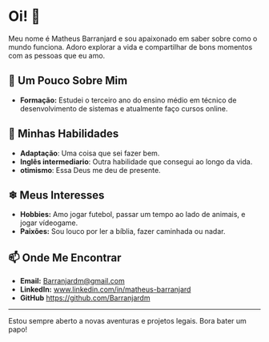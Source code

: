 # Oi! 👋
Meu nome é Matheus Barranjard e sou apaixonado em saber sobre como o mundo funciona. Adoro explorar a vida e compartilhar de bons momentos com as pessoas que eu amo.

## 🌊 Um Pouco Sobre Mim

- **Formação:** Estudei o terceiro ano do ensino médio em técnico de desenvolvimento de sistemas e atualmente faço cursos online.


## 🍂 Minhas Habilidades

- **Adaptação**: Uma coisa que sei fazer bem.
- **Inglês intermediario**: Outra habilidade que consegui ao longo da vida.
- **otimismo**: Essa Deus me deu de presente.

## ❄ Meus Interesses

- **Hobbies:** Amo jogar futebol, passar um tempo ao lado de animais, e jogar vídeogame.
- **Paixões:** Sou louco por ler a bíblia, fazer caminhada ou nadar.

## 📫 Onde Me Encontrar

- **Email:** Barranjardm@gmail.com 
- **LinkedIn:** www.linkedin.com/in/matheus-barranjard
- **GitHub** https://github.com/Barranjardm


---

Estou sempre aberto a novas aventuras e projetos legais. Bora bater um papo!
